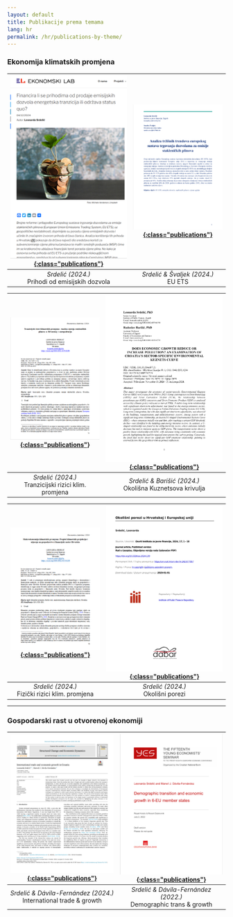```yaml
---
layout: default
title: Publikacije prema temama
lang: hr
permalink: /hr/publications-by-theme/
---
```


### **Ekonomija klimatskih promjena**

| [![5](/assets/ekc-prihodi.png){:class="publications"}](https://arhivanalitika.hr/blog/financira-li-se-prihodima-od-prodaje-emisijskih-dozvola-energetska-tranzicija-ili-odrzava-status-quo/) | [![1](/assets/eu_ets.png){:class="publications"}](https://hrcak.srce.hr/file/465846) |
|:----------------------------------------------------------------:|:-----------------------------------------------------------:|
| *Srdelić (2024.)*<br>Prihodi od emisijskih dozvola | *Srdelić & Švaljek (2024.)*<br>EU ETS |

| [![2](/assets/tranz.png){:class="publications"}](https://morepress.unizd.hr/journals/index.php/oeconomicajadertina/article/view/4433) | [![6](/assets/ekc.png){:class="publications"}](https://mpra.ub.uni-muenchen.de/122841/1/MPRA_paper_122841.pdf) |
|:----------------------------------------------------------------:|:----------------------------------------------------------------:|
| *Srdelić (2024.)*<br>Tranzicijski rizici klim. promjena | *Srdelić & Barišić (2024.)*<br>Okolišna Kuznetsova krivulja |

| [![3](/assets/makro.png){:class="publications"}](https://morepress.unizd.hr/journals/index.php/oeconomicajadertina/article/view/4434) | [![4](/assets/okol.png){:class="publications"}](https://repozitorij.ijf.hr/islandora/object/ijf:965) |
|:----------------------------------------------------------------:|:---------------------------------------------------------------:|
| *Srdelić (2024.)*<br>Fizički rizici klim. promjena | *Srdelić (2024.)*<br>Okolišni porezi |



---

### **Gospodarski rast u otvorenoj ekonomiji**

| [![4](/assets/sced.png){:class="publications"}](https://www.sciencedirect.com/science/article/pii/S0954349X23001492?via%3Dihub) | [![5](/assets/demo.png){:class="publications"}](https://www.hnb.hr/documents/20182/4135487/srdelic-davila-fernandez.pdf/a2981882-20a2-12a9-f316-333a0d29d2af?t=1655983994673) |
|:----------------------------------------------------------------------------------------------------------------------------:|:---------------------------------------------------------------------------------------------------------------------:|
| *Srdelić & Dávila-Fernández (2024.)*<br>International trade & growth | *Srdelić & Dávila-Fernández (2022.)*<br>Demographic trans & growth |

